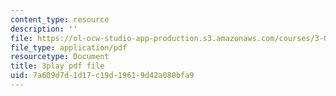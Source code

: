 ```yaml
---
content_type: resource
description: ''
file: https://ol-ocw-studio-app-production.s3.amazonaws.com/courses/3-091sc-introduction-to-solid-state-chemistry-fall-2010/7a609d7d1d17c19d19619d42a080bfa9_xu-p6Ffh-A.pdf
file_type: application/pdf
resourcetype: Document
title: 3play pdf file
uid: 7a609d7d-1d17-c19d-1961-9d42a080bfa9
---
```

